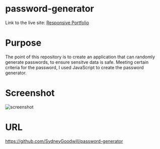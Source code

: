 # password-generator

Link to the live site: [Responsive Portfolio](https://sydneygoodwill.github.io/password-generator/)

# Purpose

The point of this repository is to create an application that can randomly generate passwords, to ensure sensitve data is safe. Meeting certain criteria for the password, I used JavaScript to create the password generator.

# Screenshot

![screenshot](./screenshot.png)

# URL

https://github.com/SydneyGoodwill/password-generator
